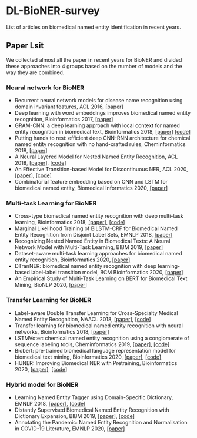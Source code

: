 # DL-BioNER-survey
List of articles on biomedical named entity identification in recent years.

## Paper Lsit
We collected almost all the paper in recent years for BioNER and divided these approaches into 4 groups based on the number of models and the way they are combined.

### Neural network for BioNER
* Recurrent neural network models for disease name recognition using domain invariant features, ACL 2016, [[paper]](https://www.aclweb.org/anthology/P16-1209.pdf)
* Deep learning with word embeddings improves biomedical named entity recognition, Bioinformatics 2017, [[paper]](https://doi.org/10.1093/bioinformatics/btx228)
* GRAM-CNN: a deep learning approach with local context for named entity recognition in biomedical text, Bioinformatics 2018, [[paper]](https://academic.oup.com/bioinformatics/article/34/9/1547/4764002?login=true) [[code]](https://github.com/valdersoul/GRAM-CNN)
* Putting hands to rest: efficient deep CNN-RNN architecture for chemical named entity recognition with no hand-crafted rules, Cheminformatics 2018, [[paper]](https://jcheminf.biomedcentral.com/articles/10.1186/s13321-018-0280-0)
* A Neural Layered Model for Nested Named Entity Recognition, ACL 2018, [[paper]](https://www.aclweb.org/anthology/N18-1131.pdf), [[code]](https://github.com/meizhiju/layered-bilstm-crf)
* An Effective Transition-based Model for Discontinuous NER, ACL 2020, [[paper]](https://arxiv.org/abs/2004.13454), [[code]](https://github.com/daixiangau/acl2020-transition-discontinuous-ner)
* Combinatorial feature embedding based on CNN and LSTM for biomedical named entity, Biomedical Informatics 2020, [[paper]](https://www.sciencedirect.com/science/article/pii/S1532046420300083)

### Multi-task Learning for BioNER
* Cross-type biomedical named entity recognition with deep multi-task learning, Bioinformatics 2018, [[paper]](https://doi.org/10.1093/bioinformatics/bty869), [[code]](https://github.com/yuzhimanhua/lm-lstm-crf)
* Marginal Likelihood Training of BiLSTM-CRF for Biomedical Named Entity Recognition from Disjoint Label Sets, EMNLP 2018, [[paper]](https://www.aclweb.org/anthology/D18-1306.pdf)
* Recognizing Nested Named Entity in Biomedical Texts: A Neural Network Model with Multi-Task Learning, BIBM 2019, [[paper]](https://ieeexplore.ieee.org/abstract/document/8982966)
* Dataset-aware multi-task learning approaches for biomedical named entity recognition, Bioinformatics 2020, [[paper]](https://academic.oup.com/bioinformatics/article/36/15/4331/5838186)
* DTranNER: biomedical named entity recognition with deep learning-based label-label transition model, BCM Bioinformatics 2020, [[paper]](https://pubmed.ncbi.nlm.nih.gov/32046638/)
* An Empirical Study of Multi-Task Learning on BERT for Biomedical Text Mining, BioNLP 2020, [[paper]](https://arxiv.org/abs/2005.02799)

### Transfer Learning for BioNER
* Label-aware Double Transfer Learning for Cross-Specialty Medical Named Entity Recognition, NAACL 2018, [[paper]](https://arxiv.org/abs/1804.09021), [[code]](https://github.com/felixwzh/La-DTL)
* Transfer learning for biomedical named entity recognition with neural networks, Bioinformatics 2018, [[paper]](https://doi.org/10.1093/bioinformatics/bty449)
* LSTMVoter: chemical named entity recognition using a conglomerate of sequence labeling tools, Cheminformatics 2019, [[paper]](https://www.researchgate.net/profile/Alexander-Mehler-2/publication/330291633_LSTMVoter_Chemical_named_entity_recognition_using_a_conglomerate_of_sequence_labeling_tools/links/5c487cd192851c22a38ad105/LSTMVoter-Chemical-named-entity-recognition-using-a-conglomerate-of-sequence-labeling-tools.pdf), [[code]](https://github.com/texttechnologylab/LSTMVoter)
* Biobert: pre-trained biomedical language representation model for biomedical text mining, Bioinformatics 2020, [[paper]](https://doi.org/10.1093/bioinformatics/btz682), [[code]](https://github.com/dmis-lab/biobert)
* HUNER: Improving Biomedical NER with Pretraining, Bioinformatics 2020, [[paper]](https://doi.org/10.1093/bioinformatics/btz528), [[code]](https://hu-ner.github.io/)

### Hybrid model for BioNER
* Learning Named Entity Tagger using Domain-Specific Dictionary, EMNLP 2018, [[paper]](https://www.aclweb.org/anthology/D18-1230.pdf), [[code]](https://github.com/shangjingbo1226/AutoNER)
* Distantly Supervised Biomedical Named Entity Recognition with Dictionary Expansion, BIBM 2019, [[paper]](https://doi.org/10.1109/BIBM47256.2019.8983212), [[code]](https://github.com/xuanwang91/AutoBioNER)
* Annotating the Pandemic: Named Entity Recognition and Normalisation in COVID-19 Literature, EMNLP 2020, [[paper]](https://www.aclweb.org/anthology/2020.nlpcovid19-2.27.pdf)

